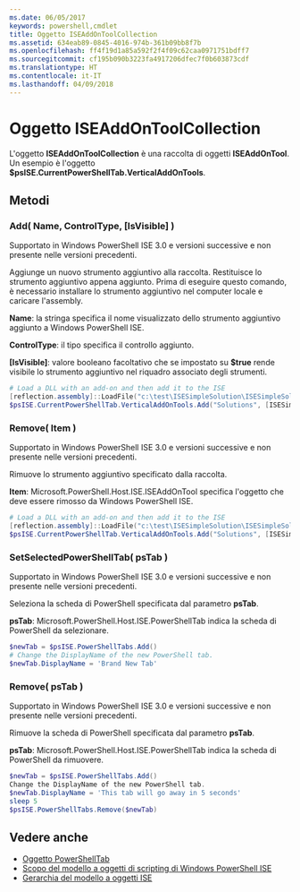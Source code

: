 ```yaml
---
ms.date: 06/05/2017
keywords: powershell,cmdlet
title: Oggetto ISEAddOnToolCollection
ms.assetid: 634eab89-0845-4016-974b-361b09bb8f7b
ms.openlocfilehash: ff4f19d1a85a592f2f4f09c62caa0971751bdff7
ms.sourcegitcommit: cf195b090b3223fa4917206dfec7f0b603873cdf
ms.translationtype: HT
ms.contentlocale: it-IT
ms.lasthandoff: 04/09/2018
---
```

# <a name="the-iseaddontoolcollection-object"></a>Oggetto ISEAddOnToolCollection

L'oggetto **ISEAddOnToolCollection** è una raccolta di oggetti **ISEAddOnTool**. Un esempio è l'oggetto **$psISE.CurrentPowerShellTab.VerticalAddOnTools**.

## <a name="methods"></a>Metodi

### <a name="add-name-controltype-isvisible-"></a>Add\( Name, ControlType, \[IsVisible\] \)

Supportato in Windows PowerShell ISE 3.0 e versioni successive e non presente nelle versioni precedenti.

Aggiunge un nuovo strumento aggiuntivo alla raccolta. Restituisce lo strumento aggiuntivo appena aggiunto. Prima di eseguire questo comando, è necessario installare lo strumento aggiuntivo nel computer locale e caricare l'assembly.

**Name**: la stringa specifica il nome visualizzato dello strumento aggiuntivo aggiunto a Windows PowerShell ISE.

**ControlType**: il tipo specifica il controllo aggiunto.

**\[IsVisible\]**: valore booleano facoltativo che se impostato su **$true** rende visibile lo strumento aggiuntivo nel riquadro associato degli strumenti.

```powershell
# Load a DLL with an add-on and then add it to the ISE
[reflection.assembly]::LoadFile("c:\test\ISESimpleSolution\ISESimpleSolution.dll")
$psISE.CurrentPowerShellTab.VerticalAddOnTools.Add("Solutions", [ISESimpleSolution.Solution], $true)
```

### <a name="remove-item-"></a>Remove\( Item \)

Supportato in Windows PowerShell ISE 3.0 e versioni successive e non presente nelle versioni precedenti.

Rimuove lo strumento aggiuntivo specificato dalla raccolta.

**Item**: Microsoft.PowerShell.Host.ISE.ISEAddOnTool specifica l'oggetto che deve essere rimosso da Windows PowerShell ISE.

```powershell
# Load a DLL with an add-on and then add it to the ISE
[reflection.assembly]::LoadFile("c:\test\ISESimpleSolution\ISESimpleSolution.dll")
$psISE.CurrentPowerShellTab.VerticalAddOnTools.Add("Solutions", [ISESimpleSolution.Solution], $true)
```

### <a name="setselectedpowershelltab-pstab-"></a>SetSelectedPowerShellTab\( psTab \)

Supportato in Windows PowerShell ISE 3.0 e versioni successive e non presente nelle versioni precedenti.

Seleziona la scheda di PowerShell specificata dal parametro **psTab**.

**psTab**: Microsoft.PowerShell.Host.ISE.PowerShellTab indica la scheda di PowerShell da selezionare.

```powershell
$newTab = $psISE.PowerShellTabs.Add()
# Change the DisplayName of the new PowerShell tab.
$newTab.DisplayName = 'Brand New Tab'
```

### <a name="remove-pstab-"></a>Remove\( psTab \)

Supportato in Windows PowerShell ISE 3.0 e versioni successive e non presente nelle versioni precedenti.

Rimuove la scheda di PowerShell specificata dal parametro **psTab**.

**psTab**: Microsoft.PowerShell.Host.ISE.PowerShellTab indica la scheda di PowerShell da rimuovere.

```powershell
$newTab = $psISE.PowerShellTabs.Add()
Change the DisplayName of the new PowerShell tab.
$newTab.DisplayName = 'This tab will go away in 5 seconds'
sleep 5
$psISE.PowerShellTabs.Remove($newTab)
```

## <a name="see-also"></a>Vedere anche

- [Oggetto PowerShellTab](The-PowerShellTab-Object.md)
- [Scopo del modello a oggetti di scripting di Windows PowerShell ISE](Purpose-of-the-Windows-PowerShell-ISE-Scripting-Object-Model.md)
- [Gerarchia del modello a oggetti ISE](The-ISE-Object-Model-Hierarchy.md)